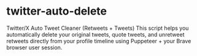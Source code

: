 # twitter-auto-delete
Twitter/X Auto Tweet Cleaner (Retweets + Tweets)  This script helps you automatically delete your original tweets, quote tweets, and unretweet retweets directly from your profile timeline using Puppeteer + your Brave browser user session.
